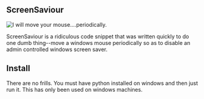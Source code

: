 ## ScreenSaviour

![I will move your mouse....periodically.](ScreenSaviour/blob/master/saviour.jpg "Screen Saviour")

ScreenSaviour is a ridiculous code snippet that was written quickly to do one dumb thing--move a windows mouse periodically so as
to disable an admin controlled windows screen saver.

## Install

There are no frills. You must have python installed on windows and then just run it. This has only been used on windows machines.



